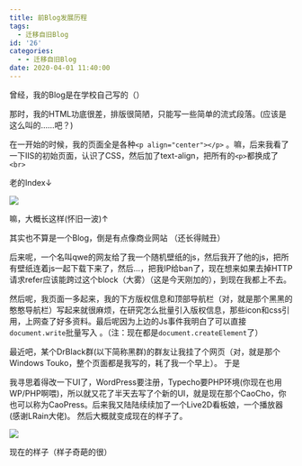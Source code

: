 ```yaml
---
title: 前Blog发展历程
tags:
  - 迁移自旧Blog
id: '26'
categories:
  - - 迁移自旧Blog
date: 2020-04-01 11:40:00
---
```


曾经，我的Blog是在学校自己写的（）

那时，我的HTML功底很差，排版很简陋，只能写一些简单的流式段落。(应该是这么叫的……吧？)

在一开始的时候，我的页面全是各种`<p align="center"></p>` 。嘛，后来我看了一下IIS的初始页面，认识了CSS，然后加了text-align，把所有的`<p>`都换成了`<br>`

老的Index↓

![](https://cdn.jsdelivr.net/gh/Yuameshi/blog-old@master/passages/20200401/oldIndex.jpg)

嘛，大概长这样(怀旧一波)↑

其实也不算是一个Blog，倒是有点像商业网站 （还长得贼丑）

后来呢，一个名叫qwe的网友给了我一个随机壁纸的js，然后我开了他的js，把所有壁纸连着js一起下载下来了，然后...，把我IP给ban了，现在想来如果去掉HTTP请求refer应该能跨过这个block（大雾）（这是今天刚加的），到现在我都上不去。

然后呢，我页面一多起来，我的下方版权信息和顶部导航栏（对，就是那个黑黑的憨憨导航栏）写起来就很麻烦，在研究怎么批量引入版权信息，那些icon和css引用，上网查了好多资料。最后呢因为上边的Js事件我明白了可以直接`document.write`批量写入 。（注：现在都是`document.createElement`了）

最近吧，某个DrBlack群(以下简称黑群)的群友让我挂了个网页（对，就是那个Windows Touko，整个页面都是我写的，耗了我一个早上）。 于是

我寻思着得改一下UI了，WordPress要注册，Typecho要PHP环境(你现在也用WP/PHP啊喂)，所以就又花了半天去写了个新的UI，就是现在那个CaoCho，你也可以称为CaoPress。后来我又陆陆续续加了一个Live2D看板娘，一个播放器(感谢LRain大佬)。 然后大概就变成现在的样子了。

![](https://cdn.jsdelivr.net/gh/Yuameshi/blog-old@master/passages/20200401/nowadays.jpg)

现在的样子（样子奇葩的很）